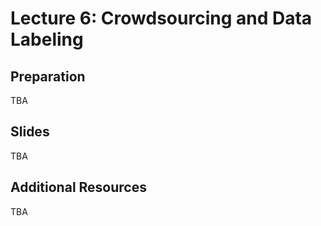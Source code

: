# Lecture 6: Crowdsourcing and Data Labeling

## Preparation

TBA

## Slides

TBA

## Additional Resources

TBA
